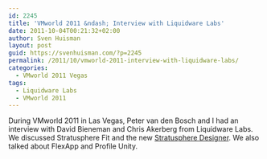```yaml
---
id: 2245
title: 'VMworld 2011 &ndash; Interview with Liquidware Labs'
date: 2011-10-04T00:21:32+02:00
author: Sven Huisman
layout: post
guid: https://svenhuisman.com/?p=2245
permalink: /2011/10/vmworld-2011-interview-with-liquidware-labs/
categories:
  - VMworld 2011 Vegas
tags:
  - Liquidware Labs
  - VMworld 2011
---
```

During VMworld 2011 in Las Vegas, Peter van den Bosch and I had an interview with David Bieneman and Chris Akerberg from Liquidware Labs. We discussed Stratusphere Fit and the new <a href="http://www.liquidwarelabs.com/company/pr_08302011.asp" target="_blank">Stratusphere Designer</a>. We also talked about FlexApp and Profile Unity.

<div id="scid:5737277B-5D6D-4f48-ABFC-DD9C333F4C5D:bb58b7ca-34c8-4dac-858b-fc22878cbfd0" class="wlWriterEditableSmartContent" style="margin: 0px; display: inline; float: none; padding: 0px;">
  <div>
  </div>
</div>